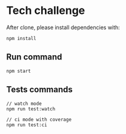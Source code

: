 # Tech challenge

After clone, please install dependencies with:
```
npm install
```

## Run command
```
npm start
```

## Tests commands
```
// watch mode
npm run test:watch

// ci mode with coverage
npm run test:ci
```
